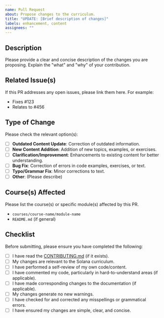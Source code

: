 ```yaml
---
name: Pull Request
about: Propose changes to the curriculum.
title: "UPDATE: [Brief description of changes]"
labels: enhancement, content
assignees: ""
---
```


## Description

Please provide a clear and concise description of the changes you are proposing. Explain the "what" and "why" of your contribution.

## Related Issue(s)

If this PR addresses any open issues, please link them here. For example:

- Fixes #123
- Relates to #456

## Type of Change

Please check the relevant option(s):

- [ ] **Outdated Content Update**: Correction of outdated information.
- [ ] **New Content Addition**: Addition of new topics, examples, or exercises.
- [ ] **Clarification/Improvement**: Enhancements to existing content for better understanding.
- [ ] **Bug Fix**: Correction of errors in code examples, exercises, or text.
- [ ] **Typo/Grammar Fix**: Minor corrections to text.
- [ ] **Other**: (Please describe)

## Course(s) Affected

Please list the course(s) or specific module(s) affected by this PR.

- `courses/course-name/module-name`
- `README.md` (if general)

## Checklist

Before submitting, please ensure you have completed the following:

- [ ] I have read the [CONTRIBUTING.md](CONTRIBUTING.md) (if it exists).
- [ ] My changes are relevant to the Solana curriculum.
- [ ] I have performed a self-review of my own code/content.
- [ ] I have commented my code, particularly in hard-to-understand areas (if applicable).
- [ ] I have made corresponding changes to the documentation (if applicable).
- [ ] My changes generate no new warnings.
- [ ] I have checked for and corrected any misspellings or grammatical errors.
- [ ] I have ensured my changes are simple, clear, and concise.
